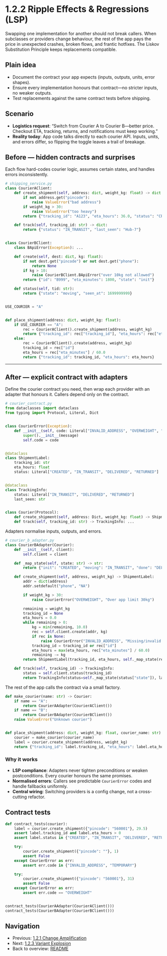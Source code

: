 # 1.2.2 Ripple Effects & Regressions (LSP)

Swapping one implementation for another should not break callers. When subclasses or providers change behaviour, the rest of the app pays the price in unexpected crashes, broken flows, and frantic hotfixes. The Liskov Substitution Principle keeps replacements compatible.

## Plain idea

- Document the contract your app expects (inputs, outputs, units, error shapes).
- Ensure every implementation honours that contract—no stricter inputs, no weaker outputs.
- Test replacements against the same contract tests before shipping.

## Scenario

- **Logistics request**: “Switch from Courier A to Courier B—better price. Checkout ETA, tracking, returns, and notifications must keep working.”
- **Reality today**: App code talks directly to each courier API. Inputs, units, and errors differ, so flipping the toggle leaves a trail of breakage.

## Before — hidden contracts and surprises

Each flow hard-codes courier logic, assumes certain states, and handles errors inconsistently.

```python
# shipping_service.py
class CourierAClient:
	def create_shipment(self, address: dict, weight_kg: float) -> dict:
		if not address.get("pincode"):
			raise ValueError("bad address")
		if weight_kg > 30:
			raise ValueError("too heavy")
		return {"tracking_id": "A123", "eta_hours": 36.0, "status": "CREATED"}

	def track(self, tracking_id: str) -> dict:
		return {"status": "IN_TRANSIT", "last_seen": "Hub-7"}


class CourierBClient:
	class BApiError(Exception): ...

	def create(self, dest: dict, kg: float):
		if not dest.get("pincode") or not dest.get("phone"):
			return None
		if kg > 10:
			raise CourierBClient.BApiError("over 10kg not allowed")
		return {"id": "B999", "eta_minutes": 1800, "state": "init"}

	def status(self, tid: str):
		return {"state": "moving", "seen_at": 1699999999}


USE_COURIER = "A"


def place_shipment(address: dict, weight_kg: float):
	if USE_COURIER == "A":
		rec = CourierAClient().create_shipment(address, weight_kg)
		return {"tracking_id": rec["tracking_id"], "eta_hours": rec["eta_hours"]}
	else:
		rec = CourierBClient().create(address, weight_kg)
		tracking_id = rec["id"]
		eta_hours = rec["eta_minutes"] / 60.0
		return {"tracking_id": tracking_id, "eta_hours": eta_hours}
```

---

## After — explicit contract with adapters

Define the courier contract you need, then wrap each provider with an adapter that honours it. Callers depend only on the contract.

```python
# courier_contract.py
from dataclasses import dataclass
from typing import Protocol, Literal, Dict


class CourierError(Exception):
	def __init__(self, code: Literal["INVALID_ADDRESS", "OVERWEIGHT", "TEMPORARY"], message: str = ""):
		super().__init__(message)
		self.code = code


@dataclass
class ShipmentLabel:
	tracking_id: str
	eta_hours: float
	status: Literal["CREATED", "IN_TRANSIT", "DELIVERED", "RETURNED"]


@dataclass
class TrackingInfo:
	status: Literal["IN_TRANSIT", "DELIVERED", "RETURNED"]
	last_seen: str


class Courier(Protocol):
	def create_shipment(self, address: Dict, weight_kg: float) -> ShipmentLabel: ...
	def track(self, tracking_id: str) -> TrackingInfo: ...
```

Adapters normalise inputs, outputs, and errors.

```python
# courier_b_adapter.py
class CourierBAdapter(Courier):
	def __init__(self, client):
		self.client = client

	def _map_state(self, state: str) -> str:
		return {"init": "CREATED", "moving": "IN_TRANSIT", "done": "DELIVERED", "rto": "RETURNED"}[state]

	def create_shipment(self, address, weight_kg) -> ShipmentLabel:
		addr = dict(address)
		addr.setdefault("phone", "NA")

		if weight_kg > 30:
			raise CourierError("OVERWEIGHT", "Over app limit 30kg")

		remaining = weight_kg
		tracking_id = None
		eta_hours = 0.0
		while remaining > 0:
			kg = min(remaining, 10.0)
			rec = self.client.create(addr, kg)
			if rec is None:
				raise CourierError("INVALID_ADDRESS", "Missing/invalid address for Courier B")
			tracking_id = tracking_id or rec["id"]
			eta_hours = max(eta_hours, rec["eta_minutes"] / 60.0)
			remaining -= kg
		return ShipmentLabel(tracking_id, eta_hours, self._map_state(rec["state"]))

	def track(self, tracking_id) -> TrackingInfo:
		status = self.client.status(tracking_id)
		return TrackingInfo(status=self._map_state(status["state"]), last_seen=str(status.get("seen_at", "")))
```

The rest of the app calls the contract via a small factory.

```python
def make_courier(name: str) -> Courier:
	if name == "A":
		return CourierAAdapter(CourierAClient())
	if name == "B":
		return CourierBAdapter(CourierBClient())
	raise ValueError("Unknown courier")


def place_shipment(address: dict, weight_kg: float, courier_name: str):
	courier = make_courier(courier_name)
	label = courier.create_shipment(address, weight_kg)
	return {"tracking_id": label.tracking_id, "eta_hours": label.eta_hours, "status": label.status}
```

### Why it works

- **LSP compliance**: Adapters never tighten preconditions or weaken postconditions. Every courier honours the same promises.
- **Normalised errors**: Callers see predictable `CourierError` codes and handle fallbacks uniformly.
- **Central wiring**: Switching providers is a config change, not a cross-cutting refactor.

## Contract tests

```python
def contract_tests(courier):
	label = courier.create_shipment({"pincode": "560001"}, 29.5)
	assert label.tracking_id and label.eta_hours > 0
	assert label.status in {"CREATED", "IN_TRANSIT", "DELIVERED", "RETURNED"}

	try:
		courier.create_shipment({"pincode": ""}, 1)
		assert False
	except CourierError as err:
		assert err.code in {"INVALID_ADDRESS", "TEMPORARY"}

	try:
		courier.create_shipment({"pincode": "560001"}, 31)
		assert False
	except CourierError as err:
		assert err.code == "OVERWEIGHT"


contract_tests(CourierAAdapter(CourierAClient()))
contract_tests(CourierBAdapter(CourierBClient()))
```

## Navigation

- Previous: [1.2.1 Change Amplification](./Change_Amplification.md)
- Next: [1.2.3 Variant Explosion](./Variant_Explosion.md)
- Back to overview: [README](./README.md)
